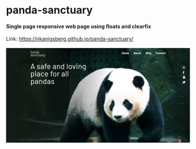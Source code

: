 # panda-sanctuary
<strong>Single page responsive web page using floats and clearfix </strong>
<br><br>
Link: https://nkanigsberg.github.io/panda-sanctuary/
<br><br>
![Screenshot of Panda Sanctuary Webpage](panda-sanctuary.png?raw=true "Game screenshot")
